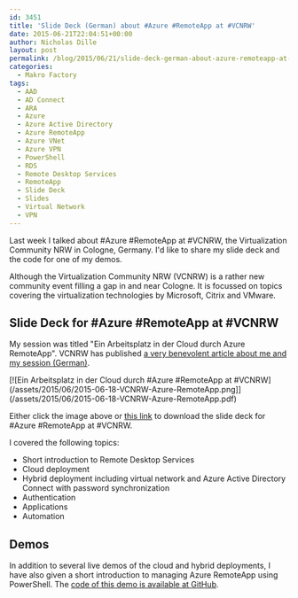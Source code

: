 ```yaml
---
id: 3451
title: 'Slide Deck (German) about #Azure #RemoteApp at #VCNRW'
date: 2015-06-21T22:04:51+00:00
author: Nicholas Dille
layout: post
permalink: /blog/2015/06/21/slide-deck-german-about-azure-remoteapp-at-vcnrw/
categories:
  - Makro Factory
tags:
  - AAD
  - AD Connect
  - ARA
  - Azure
  - Azure Active Directory
  - Azure RemoteApp
  - Azure VNet
  - Azure VPN
  - PowerShell
  - RDS
  - Remote Desktop Services
  - RemoteApp
  - Slide Deck
  - Slides
  - Virtual Network
  - VPN
---
```

Last week I talked about #Azure #RemoteApp at #VCNRW, the Virtualization Community NRW in Cologne, Germany. I'd like to share my slide deck and the code for one of my demos.

<!--more-->

Although the Virtualization Community NRW (VCNRW) is a rather new community event filling a gap in and near Cologne. It is focussed on topics covering the virtualization technologies by Microsoft, Citrix and VMware.

## Slide Deck for #Azure #RemoteApp at #VCNRW

My session was titled "Ein Arbeitsplatz in der Cloud durch Azure RemoteApp". VCNRW has published [a very benevolent article about me and my session (German)](http://vcnrw.de/referentenportraet-nicholas-dille/)</a>.

[![Ein Arbeitsplatz in der Cloud durch #Azure #RemoteApp at #VCNRW](/assets/2015/06/2015-06-18-VCNRW-Azure-RemoteApp.png]](/assets/2015/06/2015-06-18-VCNRW-Azure-RemoteApp.pdf)

Either click the image above or [this link](/assets/2015/06/2015-06-18-VCNRW-Azure-RemoteApp.pdf) to download the slide deck for #Azure #RemoteApp at #VCNRW.

I covered the following topics:

  * Short introduction to Remote Desktop Services
  * Cloud deployment
  * Hybrid deployment including virtual network and Azure Active Directory Connect with password synchronization
  * Authentication
  * Applications
  * Automation

## Demos

In addition to several live demos of the cloud and hybrid deployments, I have also given a short introduction to managing Azure RemoteApp using PowerShell. The [code of this demo is available at GitHub](https://github.com/nicholasdille/Sessions/tree/master/2015-06-18%20ARA%20%40%20VCNRW%20K%C3%B6ln).

